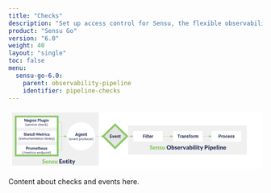 ```yaml
---
title: "Checks"
description: "Set up access control for Sensu, the flexible observability pipeline. Read these documents to authenticate to Sensu and authorize access for Sensu users."
product: "Sensu Go"
version: "6.0"
weight: 40
layout: "single"
toc: false
menu:
  sensu-go-6.0:
    parent: observability-pipeline
    identifier: pipeline-checks
---
```


<svg xmlns="http://www.w3.org/2000/svg" xmlns:xlink="http://www.w3.org/1999/xlink" xmlns:lucid="lucid" viewBox="0 0 1450 350" preserveAspectRatio="xMidYMid meet"><g transform="translate(14.423076923077076 20)" lucid:page-tab-id="0_0"><path d="M0 0h1823.08v323.08H0z" fill="#fff"/><a xlink:href="../backend/" target="_top"><path d="M668.26 75.15H1346v167H668.26z" stroke="#000" stroke-opacity="0" stroke-width="2" fill="#f0f0f0"/><path class="lucid-link lucid-hotspot lucid-overlay-hotspot" d="M668.26 75.15H1346v167H668.26z" fill="none"/></a><a xlink:href="../pipeline-filter/" target="_top"><path d="M698.3 110.12c0-1.66 1.33-3 3-3H863c1.66 0 3 1.34 3 3v54c0 1.65-1.34 3-3 3H701.3c-1.67 0-3-1.35-3-3z" stroke="#000" stroke-opacity="0" fill="#fff"/><use xlink:href="#a" transform="matrix(1,0,0,1,703.2895709085567,112.11538461538461) translate(49.23988381410256 33.76402243589744)"/><path class="lucid-link lucid-hotspot lucid-overlay-hotspot" d="M698.3 110.12c0-1.66 1.33-3 3-3H863c1.66 0 3 1.34 3 3v54c0 1.65-1.34 3-3 3H701.3c-1.67 0-3-1.35-3-3z" fill="none"/></a><a xlink:href="../pipeline-transform/" target="_top"><path d="M926 110.12c0-1.66 1.34-3 3-3h161.7c1.67 0 3 1.34 3 3v54c0 1.65-1.33 3-3 3H929c-1.66 0-3-1.35-3-3z" stroke="#000" stroke-opacity="0" fill="#fff"/><use xlink:href="#b" transform="matrix(1,0,0,1,931.0000194281496,112.11538461538461) translate(18.72230568910257 33.76402243589744)"/><path class="lucid-link lucid-hotspot lucid-overlay-hotspot" d="M926 110.12c0-1.66 1.34-3 3-3h161.7c1.67 0 3 1.34 3 3v54c0 1.65-1.33 3-3 3H929c-1.66 0-3-1.35-3-3z" fill="none"/></a><a xlink:href="../pipeline-process/" target="_top"><path d="M1146 110.12c0-1.66 1.34-3 3-3h161.7c1.67 0 3 1.34 3 3v54c0 1.65-1.33 3-3 3H1149c-1.66 0-3-1.35-3-3z" stroke="#000" stroke-opacity="0" fill="#fff"/><use xlink:href="#c" transform="matrix(1,0,0,1,1151.0000194281486,112.11538461538461) translate(32.23142027243589 33.76402243589744)"/><path class="lucid-link lucid-hotspot lucid-overlay-hotspot" d="M1146 110.12c0-1.66 1.34-3 3-3h161.7c1.67 0 3 1.34 3 3v54c0 1.65-1.33 3-3 3H1149c-1.66 0-3-1.35-3-3z" fill="none"/></a><path d="M656.04 137.12h25.87" stroke="#89c967" fill="none"/><path d="M656.06 137.62h-1.02l.5-.5-.5-.5h1.02z" fill="#89c967"/><path d="M696.67 137.12l-14.26 4.63v-9.27z" stroke="#89c967" fill="#89c967"/><path d="M866.5 137.12h43.12" stroke="#89c967" fill="none"/><path d="M866.5 137.62h-.5v-1h.5z" fill="#89c967"/><path d="M924.38 137.12l-14.26 4.63v-9.27z" stroke="#89c967" fill="#89c967"/><path d="M1094.2 137.12h35.42" stroke="#89c967" fill="none"/><path d="M1094.22 137.62h-.5v-1h.5z" fill="#89c967"/><path d="M1144.38 137.12l-14.26 4.63v-9.27z" stroke="#89c967" fill="#89c967"/><a xlink:href="../pipeline-entities/" target="_top"><path d="M5.58 0H500v305.12H5.58z" stroke="#000" stroke-opacity="0" stroke-width="2" fill="#f0f0f0"/><path class="lucid-link lucid-hotspot lucid-overlay-hotspot" d="M5.58 0H500v305.12H5.58z" fill="none"/></a><path d="M266.08 57.12h23.7v79.5" stroke="#89c967" fill="none"/><path d="M266.1 57.62h-.52v-1h.5z" fill="#89c967"/><path d="M289.78 136.6v.52M267.08 137.12h36.9" stroke="#89c967" fill="none"/><path d="M267.1 137.62h-.52v-1h.5z" fill="#89c967"/><path d="M318.73 137.12l-14.26 4.63v-9.27z" stroke="#89c967" fill="#89c967"/><path d="M266.58 217.12h23.2v-79.5" stroke="#89c967" fill="none"/><path d="M266.6 217.62h-.52v-1h.5z" fill="#89c967"/><path d="M289.78 137.63v-.5M480.85 137.12h35.48" stroke="#89c967" fill="none"/><path d="M480.87 137.62h-.53v-1h.53z" fill="#89c967"/><path d="M531.1 137.12l-14.27 4.63v-9.27z" stroke="#89c967" fill="#89c967"/><path d="M756 180h507.7v40H756z" stroke="#000" stroke-opacity="0" stroke-width="2" fill-opacity="0"/><use xlink:href="#d" transform="matrix(1,0,0,1,756.0000201320679,180) translate(35.311711876282544 33.03418126386733)"/><use xlink:href="#e" transform="matrix(1,0,0,1,756.0000201320679,180) translate(131.66977454971118 33.03418126386733)"/><use xlink:href="#f" transform="matrix(1,0,0,1,756.0000201320679,180) translate(347.54664299139733 33.03418126386733)"/><path d="M160 260h223.6v44.26H160z" stroke="#000" stroke-opacity="0" stroke-width="2" fill-opacity="0"/><use xlink:href="#d" transform="matrix(1,0,0,1,160,260) translate(17.248462859160668 33.03418126386733)"/><use xlink:href="#g" transform="matrix(1,0,0,1,160,260) translate(113.60652553258929 33.03418126386733)"/><a xlink:href="../pipeline-checks/" target="_top"><path d="M594.13 77.12l60 60-60 60-60-60z" stroke="#89c967" stroke-width="2" fill="#e5e5e5"/><use xlink:href="#h" transform="matrix(1,0,0,1,539.128094597964,82.11538461538461) translate(23.611478365384613 63.76402243589744)"/><path class="lucid-link lucid-hotspot lucid-overlay-hotspot" d="M594.13 77.12l60 60-60 60-60-60z" fill="none"/></a><a xlink:href="../agent/" target="_top"><path d="M480.35 137.12c0 44.18-35.8 80-80 80-44.18 0-80-35.82-80-80 0-44.2 35.82-80 80-80 44.2 0 80 35.8 80 80z" stroke="#000" stroke-opacity="0" stroke-width="2" fill="#fff"/><use xlink:href="#i" transform="matrix(1,0,0,1,325.35250883744345,62.11538461538461) translate(40.61373197115385 72.49599358974359)"/><use xlink:href="#j" transform="matrix(1,0,0,1,325.35250883744345,62.11538461538461) translate(4.678109975961533 96.59705528846155)"/><use xlink:href="#k" transform="matrix(1,0,0,1,325.35250883744345,62.11538461538461) translate(62.35163762019231 96.59705528846155)"/><path class="lucid-link lucid-hotspot lucid-overlay-hotspot" d="M480.35 137.12c0 44.18-35.8 80-80 80-44.18 0-80-35.82-80-80 0-44.2 35.82-80 80-80 44.2 0 80 35.8 80 80z" fill="none"/></a><path d="M400.35 217.62v39.5-40.74" stroke="#000" stroke-opacity="0" fill="none"/><path d="M400.35 201.62l4.64 14.26h-9.28z" stroke="#000" stroke-opacity="0" fill-opacity="0"/><a xlink:href="../pipeline-checks/" target="_top"><path d="M25.58 30.12c0-1.66 1.34-3 3-3h234c1.65 0 3 1.34 3 3v54c0 1.65-1.35 3-3 3h-234c-1.66 0-3-1.35-3-3z" stroke="#000" stroke-opacity="0" fill="#fff"/><use xlink:href="#l" transform="matrix(1,0,0,1,30.576923076922924,32.11538461538461) translate(44.63585486778845 21.400490785256405)"/><use xlink:href="#m" transform="matrix(1,0,0,1,30.576923076922924,32.11538461538461) translate(121.06908553685898 21.400490785256405)"/><use xlink:href="#n" transform="matrix(1,0,0,1,30.576923076922924,32.11538461538461) translate(50.15249399038461 44.719050480769226)"/><use xlink:href="#o" transform="matrix(1,0,0,1,30.576923076922924,32.11538461538461) translate(122.50262920673077 44.719050480769226)"/><path class="lucid-link lucid-hotspot lucid-overlay-hotspot" d="M25.58 30.12c0-1.66 1.34-3 3-3h234c1.65 0 3 1.34 3 3v54c0 1.65-1.35 3-3 3h-234c-1.66 0-3-1.35-3-3z" fill="none"/></a><a xlink:href="../pipeline-checks/" target="_top"><path d="M26.58 110.12c0-1.66 1.34-3 3-3h234c1.65 0 3 1.34 3 3v54c0 1.65-1.35 3-3 3h-234c-1.66 0-3-1.35-3-3z" stroke="#000" stroke-opacity="0" fill="#fff"/><use xlink:href="#p" transform="matrix(1,0,0,1,31.576923076922924,112.11538461538461) translate(40.292186247996796 21.400490785256405)"/><use xlink:href="#q" transform="matrix(1,0,0,1,31.576923076922924,112.11538461538461) translate(112.97879732572116 21.400490785256405)"/><use xlink:href="#r" transform="matrix(1,0,0,1,31.576923076922924,112.11538461538461) translate(11.991436298076906 44.719050480769226)"/><use xlink:href="#s" transform="matrix(1,0,0,1,31.576923076922924,112.11538461538461) translate(158.83263221153848 44.719050480769226)"/><path class="lucid-link lucid-hotspot lucid-overlay-hotspot" d="M26.58 110.12c0-1.66 1.34-3 3-3h234c1.65 0 3 1.34 3 3v54c0 1.65-1.35 3-3 3h-234c-1.66 0-3-1.35-3-3z" fill="none"/></a><a xlink:href="../pipeline-checks/" target="_top"><path d="M26.08 190.12c0-1.66 1.34-3 3-3h234c1.65 0 3 1.34 3 3v54c0 1.65-1.35 3-3 3h-234c-1.66 0-3-1.35-3-3z" stroke="#000" stroke-opacity="0" fill="#fff"/><use xlink:href="#t" transform="matrix(1,0,0,1,31.076923076922924,192.11538461538464) translate(53.57515775240384 21.400490785256405)"/><use xlink:href="#u" transform="matrix(1,0,0,1,31.076923076922924,192.11538461538464) translate(32.30675330528845 44.719050480769226)"/><use xlink:href="#v" transform="matrix(1,0,0,1,31.076923076922924,192.11538461538464) translate(116.04698768028847 44.719050480769226)"/><path class="lucid-link lucid-hotspot lucid-overlay-hotspot" d="M26.08 190.12c0-1.66 1.34-3 3-3h234c1.65 0 3 1.34 3 3v54c0 1.65-1.35 3-3 3h-234c-1.66 0-3-1.35-3-3z" fill="none"/></a><a xlink:href="../pipeline-checks/" target="_top"><path d="M26.58 23.56h240v223.56h-240z" stroke="#89c967" stroke-width="10" fill-opacity="0"/><path class="lucid-link lucid-hotspot lucid-overlay-hotspot" d="M26.58 23.56h240v223.56h-240z" fill="none"/></a><a xlink:href="../pipeline-checks/" target="_top"><path d="M594.13 69.92l68.67 67.2-68.67 67.2-68.67-67.2z" stroke="#89c967" stroke-width="10" fill-opacity="0"/><path class="lucid-link lucid-hotspot lucid-overlay-hotspot" d="M594.13 69.92l68.67 67.2-68.67 67.2-68.67-67.2z" fill="none"/></a><path d="M658.54 137.12h34.5" stroke="#000" stroke-opacity="0" stroke-width="6" fill="none"/><path d="M710.3 137.12l-14.27 4.63v-9.27z" stroke="#000" stroke-opacity="0" stroke-width="6" fill-opacity="0"/><defs><path fill="#2c3458" d="M1006-595H430V0H130v-1456h948v243H430v376h576v242" id="w"/><path fill="#2c3458" d="M416 0H126v-1082h290V0zM271-1212c-92 0-162-61-162-150s68-149 162-149c93 0 162 60 162 149s-70 150-162 150" id="x"/><path fill="#2c3458" d="M416 0H126v-1536h290V0" id="y"/><path fill="#2c3458" d="M457-330c2 83 25 111 111 112 32 0 60-2 85-7V-6c-57 17-115 26-175 26-203 0-310-102-310-307v-583H10v-212h158v-266h289v266h185v212H457v540" id="z"/><path fill="#2c3458" d="M1031-175C952-60 797 20 609 20 287 20 60-206 72-543c12-330 180-559 505-559 309 0 482 214 477 537v118H365c15 134 115 234 263 234 111 0 198-40 261-121zM770-644c5-139-62-226-194-224-130 1-191 97-208 224h402" id="A"/><path fill="#2c3458" d="M719-811c-143-24-279 1-319 103V0H111v-1082h273l8 129c74-124 180-175 331-136" id="B"/><g id="a"><use transform="matrix(0.012520032051282052,0,0,0.012520032051282052,0,0)" xlink:href="#w"/><use transform="matrix(0.012520032051282052,0,0,0.012520032051282052,14.047475961538462,0)" xlink:href="#x"/><use transform="matrix(0.012520032051282052,0,0,0.012520032051282052,20.845853365384617,0)" xlink:href="#y"/><use transform="matrix(0.012520032051282052,0,0,0.012520032051282052,27.64423076923077,0)" xlink:href="#z"/><use transform="matrix(0.012520032051282052,0,0,0.012520032051282052,36.30809294871795,0)" xlink:href="#A"/><use transform="matrix(0.012520032051282052,0,0,0.012520032051282052,50.16776842948718,0)" xlink:href="#B"/></g><path fill="#2c3458" d="M1226-1213H780V0H480v-1213H40v-243h1186v243" id="C"/><path fill="#2c3458" d="M552-1102c254-4 435 134 435 383v469c1 103 15 180 43 233V0H738c-13-26-23-58-29-97C639-19 548 20 436 20 238 20 64-113 68-304c5-258 212-357 496-357h133c11-137-29-227-160-227-90 0-156 45-156 131H92c15-231 213-342 460-345zM357-325c0 76 61 124 142 124 88 0 168-45 198-105v-186H589c-152 2-232 51-232 167" id="D"/><path fill="#2c3458" d="M750-692c-1-124-48-174-173-175-81 0-142 35-183 104V0H105v-1082h272l9 125c77-97 181-145 311-145 244 0 342 151 342 403V0H750v-692" id="E"/><path fill="#2c3458" d="M529-185c94 0 168-33 168-114 0-35-18-63-53-83s-91-39-168-55C219-491 90-600 90-765c0-208 203-337 432-337 246 0 451 124 453 349H686c-2-91-62-143-165-143-86 0-151 41-153 117 0 32 16 57 46 77 63 43 257 69 335 100 151 60 229 153 229 291C978-13 554 93 282-28 162-81 60-190 56-344h274c5 106 86 159 199 159" id="F"/><path fill="#2c3458" d="M190-1174c-11-296 244-440 544-363l-3 224c-24-6-53-9-88-9-109 0-163 51-163 153v87h215v212H480V0H190v-870H29v-212h161v-92" id="G"/><path fill="#2c3458" d="M579 20C257 20 58-214 66-551c8-331 182-551 511-551 324 0 514 231 514 572 0 319-198 550-512 550zm-2-888c-169 0-222 141-222 338 0 181 61 317 224 317 170 0 223-137 223-338 0-178-64-317-225-317" id="H"/><path fill="#2c3458" d="M741-689c-2-124-40-177-163-178-82 0-141 34-178 102V0H111v-1082h271l9 121c77-94 180-141 311-141 139 0 235 55 287 165 76-110 184-165 325-165 249 0 348 151 348 411V0h-290v-690c-2-123-39-176-163-177-87 0-147 41-180 124l1 743H741v-689" id="I"/><g id="b"><use transform="matrix(0.012520032051282052,0,0,0.012520032051282052,0,0)" xlink:href="#C"/><use transform="matrix(0.012520032051282052,0,0,0.012520032051282052,15.049078525641026,0)" xlink:href="#B"/><use transform="matrix(0.012520032051282052,0,0,0.012520032051282052,24.025941506410255,0)" xlink:href="#D"/><use transform="matrix(0.012520032051282052,0,0,0.012520032051282052,37.77293669871795,0)" xlink:href="#E"/><use transform="matrix(0.012520032051282052,0,0,0.012520032051282052,52.13341346153847,0)" xlink:href="#F"/><use transform="matrix(0.012520032051282052,0,0,0.012520032051282052,65.31700721153845,0)" xlink:href="#G"/><use transform="matrix(0.012520032051282052,0,0,0.012520032051282052,74.50671073717947,0)" xlink:href="#H"/><use transform="matrix(0.012520032051282052,0,0,0.012520032051282052,89.00490785256409,0)" xlink:href="#B"/><use transform="matrix(0.012520032051282052,0,0,0.012520032051282052,98.35737179487178,0)" xlink:href="#I"/></g><path fill="#2c3458" d="M1245-974c0 302-233 466-552 461H430V0H130v-1456h568c323 5 547 167 547 482zm-303 2c1-143-93-241-237-241H430v457h268c151 1 244-71 244-216" id="J"/><path fill="#2c3458" d="M355-556c-2 203 30 338 206 343 102 3 181-63 182-161h271C1001-128 821 17 566 20 242 24 66-212 66-554c0-320 184-548 498-548 262 0 451 167 450 423H743c-1-108-75-193-184-189-162 6-202 123-204 312" id="K"/><g id="c"><use transform="matrix(0.012520032051282052,0,0,0.012520032051282052,0,0)" xlink:href="#J"/><use transform="matrix(0.012520032051282052,0,0,0.012520032051282052,16.53896233974359,0)" xlink:href="#B"/><use transform="matrix(0.012520032051282052,0,0,0.012520032051282052,25.44070512820513,0)" xlink:href="#H"/><use transform="matrix(0.012520032051282052,0,0,0.012520032051282052,39.93890224358975,0)" xlink:href="#K"/><use transform="matrix(0.012520032051282052,0,0,0.012520032051282052,53.310296474358985,0)" xlink:href="#A"/><use transform="matrix(0.012520032051282052,0,0,0.012520032051282052,67.16997195512822,0)" xlink:href="#F"/><use transform="matrix(0.012520032051282052,0,0,0.012520032051282052,80.35356570512822,0)" xlink:href="#F"/></g><path fill="#89c967" d="M524-252c120-1 200-49 194-169-8-162-195-164-324-209-183-64-330-162-324-410 5-208 127-332 287-396 178-72 447-26 571 54 32 21 62 40 88 64l-84 157c-19 43-73 61-124 33-64-36-131-79-234-79-114 0-188 47-188 150 0 109 114 131 206 161 219 72 447 139 444 429-3 234-123 379-300 445-265 98-584-9-722-154l100-158c22-40 88-51 134-21 74 48 151 104 276 103" id="L"/><path fill="#89c967" d="M1024-162C926-48 781 16 578 16 325 16 169-111 94-299c-49-123-59-309-6-439 74-183 225-315 476-315 298 0 466 176 466 475 0 66-3 115-70 115H362c16 155 90 243 244 247 98 2 155-39 218-71 37-18 85-16 110 14zM752-643c-3-120-60-196-182-196-129 0-185 80-205 196h387" id="M"/><path fill="#89c967" d="M612-820c-81 1-134 39-182 81V0H120v-1037h192c70-3 79 59 94 112 74-70 159-128 302-128 236 0 352 157 352 394V0H750v-659c0-96-44-162-138-161" id="N"/><path fill="#89c967" d="M56-725c5-259 241-361 518-318 104 16 188 63 250 124l-70 109c-15 22-27 35-60 35-81 0-126-60-222-60-69 0-122 24-122 85 0 75 88 87 152 109 156 54 328 97 328 304C830-90 649 16 394 16 236 16 110-38 22-112c35-48 58-109 103-146 116-42 152 74 285 65 73-5 130-23 130-90 0-78-87-92-154-113C219-449 52-505 56-725" id="O"/><path fill="#89c967" d="M452 16c-236 0-352-157-352-395v-658h310v658c0 97 43 162 138 161 82-1 133-37 182-80v-739h310V0H848c-67 5-80-61-95-112C679-41 594 16 452 16" id="P"/><g id="d"><use transform="matrix(0.0167346409644718,0,0,0.0167346409644718,0,0)" xlink:href="#L"/><use transform="matrix(0.0167346409644718,0,0,0.0167346409644718,18.14035080548743,0)" xlink:href="#M"/><use transform="matrix(0.0167346409644718,0,0,0.0167346409644718,36.34764017483275,0)" xlink:href="#N"/><use transform="matrix(0.0167346409644718,0,0,0.0167346409644718,55.759823693620035,0)" xlink:href="#O"/><use transform="matrix(0.0167346409644718,0,0,0.0167346409644718,70.48630774235522,0)" xlink:href="#P"/></g><path fill="#2c3458" d="M1504-1022c73 177 73 411 0 587-110 265-336 451-702 451-365 0-594-187-704-451-73-177-73-412 0-588 110-265 339-450 704-450s592 187 702 451zM802-264c280 0 410-182 410-465 0-282-131-465-410-465-281 0-412 182-412 465 0 284 130 465 412 465" id="Q"/><path fill="#2c3458" d="M666 16c-127 3-195-56-255-124C401-53 395 0 326 0H120v-1497h310v570c74-71 163-129 304-126 201 5 299 137 348 303 38 127 40 313-4 439-63 179-182 322-412 327zm124-543c0-153-21-288-164-293-99-3-151 43-196 98v440c40 45 88 70 162 70 160 0 198-144 198-315" id="R"/><path fill="#2c3458" d="M56-725c5-259 241-361 518-318 104 16 188 63 250 124l-70 109c-15 22-27 35-60 35-81 0-126-60-222-60-69 0-122 24-122 85 0 75 88 87 152 109 156 54 328 97 328 304C830-90 649 16 394 16 236 16 110-38 22-112c35-48 58-109 103-146 116-42 152 74 285 65 73-5 130-23 130-90 0-78-87-92-154-113C219-449 52-505 56-725" id="S"/><path fill="#2c3458" d="M1024-162C926-48 781 16 578 16 325 16 169-111 94-299c-49-123-59-309-6-439 74-183 225-315 476-315 298 0 466 176 466 475 0 66-3 115-70 115H362c16 155 90 243 244 247 98 2 155-39 218-71 37-18 85-16 110 14zM752-643c-3-120-60-196-182-196-129 0-185 80-205 196h387" id="T"/><path fill="#2c3458" d="M768-795c-14 65-88 29-146 29-81 0-145 43-192 130V0H120v-1037c73 2 156-8 222 4 64 11 52 105 69 166 65-96 144-190 283-190 47 0 85 11 114 34" id="U"/><path fill="#2c3458" d="M694 0H412L10-1037h258c43-1 77 23 86 54 69 227 146 446 203 684 58-239 142-456 211-684 10-29 42-55 82-54h246" id="V"/><path fill="#2c3458" d="M572-1057c257 0 406 153 406 409V0c-68-4-160 9-208-12-30-14-45-72-60-107C623-47 539 18 382 16 189 13 70-77 70-270c0-183 145-251 311-298 78-21 176-33 295-36 8-132-26-216-144-216-125 0-159 78-268 78-94 0-104-95-146-151 112-100 257-164 454-164zM366-285c-2 73 41 96 114 96 97 0 140-35 196-89v-144c-104 4-184 15-248 46-39 19-61 43-62 91" id="W"/><path fill="#2c3458" d="M440-1037V0H130v-1037h310zm-154-466c113 0 190 70 190 182 0 111-79 180-190 180-109 0-184-71-184-180 0-110 74-182 184-182" id="X"/><path fill="#2c3458" d="M440-1497V0H130v-1497h310" id="Y"/><path fill="#2c3458" d="M774-74c-71 55-172 90-290 90-196 0-304-108-304-303v-536c-70 1-146 12-146-61v-121l165-32 61-253c16-78 146-38 230-48v303h252v212H490v515c0 45 23 83 68 83 48 0 88-50 122 4" id="Z"/><path fill="#2c3458" d="M544 269c-20 41-37 60-98 60H214L414-91 0-1037h274c46-1 73 23 84 54 69 190 150 371 209 571 68-189 134-380 199-571 10-28 45-55 82-54h250" id="aa"/><g id="e"><use transform="matrix(0.0167346409644718,0,0,0.0167346409644718,0,0)" xlink:href="#Q"/><use transform="matrix(0.0167346409644718,0,0,0.0167346409644718,26.775425543154878,0)" xlink:href="#R"/><use transform="matrix(0.0167346409644718,0,0,0.0167346409644718,46.18760906194217,0)" xlink:href="#S"/><use transform="matrix(0.0167346409644718,0,0,0.0167346409644718,60.914093110677356,0)" xlink:href="#T"/><use transform="matrix(0.0167346409644718,0,0,0.0167346409644718,79.12138248002267,0)" xlink:href="#U"/><use transform="matrix(0.0167346409644718,0,0,0.0167346409644718,92.94419591667638,0)" xlink:href="#V"/><use transform="matrix(0.0167346409644718,0,0,0.0167346409644718,111.45270882338218,0)" xlink:href="#W"/><use transform="matrix(0.0167346409644718,0,0,0.0167346409644718,129.49265178308278,0)" xlink:href="#R"/><use transform="matrix(0.0167346409644718,0,0,0.0167346409644718,148.90483530187007,0)" xlink:href="#X"/><use transform="matrix(0.0167346409644718,0,0,0.0167346409644718,158.443580651619,0)" xlink:href="#Y"/><use transform="matrix(0.0167346409644718,0,0,0.0167346409644718,167.98232600136788,0)" xlink:href="#X"/><use transform="matrix(0.0167346409644718,0,0,0.0167346409644718,177.52107135111683,0)" xlink:href="#Z"/><use transform="matrix(0.0167346409644718,0,0,0.0167346409644718,190.90878412269427,0)" xlink:href="#aa"/></g><path fill="#2c3458" d="M1220-981c0 346-230 490-586 494H458V0H120v-1457h514c350 4 586 140 586 476zm-338 0c0-152-92-223-248-223H458v462h176c169 2 248-80 248-239" id="ab"/><path fill="#2c3458" d="M666 16c-111 3-175-34-236-85v398H120v-1366h192c78-3 80 73 99 128 76-81 169-148 323-148 201 0 299 140 348 307 38 128 40 313-4 439-63 179-182 321-412 327zm124-543c0-153-21-288-164-293-99-3-151 43-196 98v440c40 45 88 70 162 70 160 0 198-144 198-315" id="ac"/><path fill="#2c3458" d="M612-820c-81 1-134 39-182 81V0H120v-1037h192c70-3 79 59 94 112 74-70 159-128 302-128 236 0 352 157 352 394V0H750v-659c0-96-44-162-138-161" id="ad"/><g id="f"><use transform="matrix(0.0167346409644718,0,0,0.0167346409644718,0,0)" xlink:href="#ab"/><use transform="matrix(0.0167346409644718,0,0,0.0167346409644718,21.353401870666016,0)" xlink:href="#X"/><use transform="matrix(0.0167346409644718,0,0,0.0167346409644718,30.89214722041494,0)" xlink:href="#ac"/><use transform="matrix(0.0167346409644718,0,0,0.0167346409644718,50.23739217534434,0)" xlink:href="#T"/><use transform="matrix(0.0167346409644718,0,0,0.0167346409644718,68.44468154468966,0)" xlink:href="#Y"/><use transform="matrix(0.0167346409644718,0,0,0.0167346409644718,77.98342689443858,0)" xlink:href="#X"/><use transform="matrix(0.0167346409644718,0,0,0.0167346409644718,87.5221722441875,0)" xlink:href="#ad"/><use transform="matrix(0.0167346409644718,0,0,0.0167346409644718,106.93435576297479,0)" xlink:href="#T"/></g><path fill="#2c3458" d="M1058-1457v260H460v340h458v250H460v347h598V0H120v-1457h938" id="ae"/><g id="g"><use transform="matrix(0.0167346409644718,0,0,0.0167346409644718,0,0)" xlink:href="#ae"/><use transform="matrix(0.0167346409644718,0,0,0.0167346409644718,18.910144289853132,0)" xlink:href="#ad"/><use transform="matrix(0.0167346409644718,0,0,0.0167346409644718,38.32232780864042,0)" xlink:href="#Z"/><use transform="matrix(0.0167346409644718,0,0,0.0167346409644718,51.710040580217864,0)" xlink:href="#X"/><use transform="matrix(0.0167346409644718,0,0,0.0167346409644718,61.248785929966786,0)" xlink:href="#Z"/><use transform="matrix(0.0167346409644718,0,0,0.0167346409644718,74.63649870154423,0)" xlink:href="#aa"/></g><path fill="#2c3458" d="M1006-631H430v390h676V0H130v-1456h974v243H430v347h576v235" id="af"/><path fill="#2c3458" d="M516-353l201-729h302L654 0H378L13-1082h302" id="ag"/><g id="h"><use transform="matrix(0.012520032051282052,0,0,0.012520032051282052,0,0)" xlink:href="#af"/><use transform="matrix(0.012520032051282052,0,0,0.012520032051282052,14.097556089743591,0)" xlink:href="#ag"/><use transform="matrix(0.012520032051282052,0,0,0.012520032051282052,26.893028846153847,0)" xlink:href="#A"/><use transform="matrix(0.012520032051282052,0,0,0.012520032051282052,40.75270432692308,0)" xlink:href="#E"/><use transform="matrix(0.012520032051282052,0,0,0.012520032051282052,55.11318108974359,0)" xlink:href="#z"/></g><path fill="#2c3458" d="M952-300H426L326 0H7l542-1456h278L1372 0h-319zM507-543h364l-183-545" id="ah"/><path fill="#2c3458" d="M505 20C221 18 69-239 69-549c0-302 153-553 438-553 119 0 211 41 277 122l12-102h262V-36c-8 305-208 458-520 462-160 1-335-76-403-170L263 80c72 81 159 121 262 121 172 1 260-107 243-294C701-18 614 20 505 20zm76-887c-165 0-223 147-223 339 0 172 66 314 221 314 88 0 151-33 189-99v-455c-39-66-101-99-187-99" id="ai"/><g id="i"><use transform="matrix(0.012520032051282052,0,0,0.012520032051282052,0,0)" xlink:href="#ah"/><use transform="matrix(0.012520032051282052,0,0,0.012520032051282052,17.252604166666668,0)" xlink:href="#ai"/><use transform="matrix(0.012520032051282052,0,0,0.012520032051282052,31.888521634615387,0)" xlink:href="#A"/><use transform="matrix(0.012520032051282052,0,0,0.012520032051282052,45.74819711538462,0)" xlink:href="#E"/><use transform="matrix(0.012520032051282052,0,0,0.012520032051282052,60.10867387820513,0)" xlink:href="#z"/></g><path fill="#2c3458" d="M319-664C304-226 428 158 661 357l-38 113c-89-49-172-133-254-248C142-97 71-578 194-1025c67-244 240-513 429-618l38 122c-201 153-330 502-342 857" id="aj"/><path fill="#2c3458" d="M599-131c141 0 220-65 285-146l113 88C906-50 770 20 589 20 281 21 93-214 93-545c0-223 93-397 233-485 74-48 154-72 240-72 300 2 449 218 445 537v77H278c0 197 129 357 321 357zm227-509c-3-180-88-310-260-310-170 0-264 140-282 310h542" id="ak"/><path fill="#2c3458" d="M497-251l268-831h189L566 0H425L33-1082h189" id="al"/><path fill="#2c3458" d="M589-945c-131 0-219 81-264 174V0H140v-1082h175l6 136c83-104 191-156 324-156 229 0 346 129 346 387V0H806v-716c-2-153-65-229-217-229" id="am"/><path fill="#2c3458" d="M456 20C285 20 205-92 206-268v-671H9v-143h197v-262h185v262h202v143H391v671c-9 125 92 149 207 118V0c-49 13-96 20-142 20" id="an"/><g id="j"><use transform="matrix(0.00939002403846154,0,0,0.00939002403846154,0,0)" xlink:href="#aj"/><use transform="matrix(0.00939002403846154,0,0,0.00939002403846154,6.5730168269230775,0)" xlink:href="#ak"/><use transform="matrix(0.00939002403846154,0,0,0.00939002403846154,16.639122596153847,0)" xlink:href="#al"/><use transform="matrix(0.00939002403846154,0,0,0.00939002403846154,25.831956129807693,0)" xlink:href="#ak"/><use transform="matrix(0.00939002403846154,0,0,0.00939002403846154,36.02013221153847,0)" xlink:href="#am"/><use transform="matrix(0.00939002403846154,0,0,0.00939002403846154,46.63085937500001,0)" xlink:href="#an"/></g><path fill="#2c3458" d="M632-1102c291 0 422 251 422 573 0 297-141 548-419 549-131 0-235-42-310-125v521H140v-1498h169l9 120c75-93 180-140 314-140zm-53 971c207 0 290-180 290-419 0-218-92-395-292-395-112 0-196 50-252 149v517c55 99 140 148 254 148" id="ao"/><path fill="#2c3458" d="M663-916c-163-27-288 18-338 148V0H140v-1082h180l3 125c61-97 147-145 258-145 36 0 63 5 82 14v172" id="ap"/><path fill="#2c3458" d="M584 20C278 26 81-227 91-551c10-320 175-545 491-551 308-5 503 247 494 573-9 322-175 543-492 549zm-2-970c-208 0-305 185-305 421 0 216 106 398 307 398 211 0 307-186 307-420 0-214-109-399-309-399" id="aq"/><path fill="#2c3458" d="M520 20C244 20 95-247 95-550c0-298 151-550 427-552 127 0 227 43 301 130v-564h185V0H838l-9-116C755-25 652 20 520 20zm48-965c-210 0-288 177-288 416 0 218 87 392 286 392 117 0 203-53 257-158v-497c-55-102-140-153-255-153" id="ar"/><path fill="#2c3458" d="M491 20c-241-1-355-148-355-398v-704h185v699c0 164 67 246 200 246 141 0 235-53 282-158v-787h185V0H812l-4-107C736-22 630 20 491 20" id="as"/><path fill="#2c3458" d="M277-555c0 244 77 420 297 424 127 2 249-93 255-210h175C980-127 805 20 574 20 258 20 81-222 92-562c11-319 164-533 481-540 237-5 426 165 431 392H829c-7-133-115-242-256-240-209 4-296 166-296 395" id="at"/><path fill="#2c3458" d="M38 357C331 141 457-487 337-984c-53-219-157-429-299-546l39-113c190 106 362 378 431 621 75 268 76 597 0 868C440 88 266 365 77 470" id="au"/><g id="k"><use transform="matrix(0.00939002403846154,0,0,0.00939002403846154,0,0)" xlink:href="#ao"/><use transform="matrix(0.00939002403846154,0,0,0.00939002403846154,10.789137620192308,0)" xlink:href="#ap"/><use transform="matrix(0.00939002403846154,0,0,0.00939002403846154,17.108623798076927,0)" xlink:href="#aq"/><use transform="matrix(0.00939002403846154,0,0,0.00939002403846154,28.076171875000007,0)" xlink:href="#ar"/><use transform="matrix(0.00939002403846154,0,0,0.00939002403846154,38.921649639423094,0)" xlink:href="#as"/><use transform="matrix(0.00939002403846154,0,0,0.00939002403846154,49.52298677884617,0)" xlink:href="#at"/><use transform="matrix(0.00939002403846154,0,0,0.00939002403846154,59.589092548076934,0)" xlink:href="#ak"/><use transform="matrix(0.00939002403846154,0,0,0.00939002403846154,69.77726862980771,0)" xlink:href="#ap"/><use transform="matrix(0.00939002403846154,0,0,0.00939002403846154,76.28455528846155,0)" xlink:href="#au"/></g><path fill="#2c3458" d="M1314 0h-300L430-958V0H130v-1456h300l585 960v-960h299V0" id="av"/><g id="l"><use transform="matrix(0.010955028044871796,0,0,0.010955028044871796,0,0)" xlink:href="#av"/><use transform="matrix(0.010955028044871796,0,0,0.010955028044871796,15.840970552884617,0)" xlink:href="#D"/><use transform="matrix(0.010955028044871796,0,0,0.010955028044871796,27.86959134615385,0)" xlink:href="#ai"/><use transform="matrix(0.010955028044871796,0,0,0.010955028044871796,40.67601913060898,0)" xlink:href="#x"/><use transform="matrix(0.010955028044871796,0,0,0.010955028044871796,46.624599358974365,0)" xlink:href="#H"/><use transform="matrix(0.010955028044871796,0,0,0.010955028044871796,59.310521834935905,0)" xlink:href="#F"/></g><path fill="#2c3458" d="M463 20c-241-1-359-147-359-393v-709h289v699c0 113 51 169 154 169 98 0 165-34 202-102v-766h290V0H767l-8-110C688-23 589 20 463 20" id="aw"/><g id="m"><use transform="matrix(0.010955028044871796,0,0,0.010955028044871796,0,0)" xlink:href="#J"/><use transform="matrix(0.010955028044871796,0,0,0.010955028044871796,14.471592047275642,0)" xlink:href="#y"/><use transform="matrix(0.010955028044871796,0,0,0.010955028044871796,20.42017227564103,0)" xlink:href="#aw"/><use transform="matrix(0.010955028044871796,0,0,0.010955028044871796,32.97463441506411,0)" xlink:href="#ai"/><use transform="matrix(0.010955028044871796,0,0,0.010955028044871796,45.78106219951925,0)" xlink:href="#x"/><use transform="matrix(0.010955028044871796,0,0,0.010955028044871796,51.72964242788463,0)" xlink:href="#E"/></g><path fill="#2c3458" d="M538-131c121 0 232-49 232-156 0-50-20-88-56-117-73-60-334-92-420-143-92-55-162-110-162-238 0-190 192-317 400-317 223 0 414 129 413 338H759c0-108-110-186-227-186-119 0-215 53-215 159 0 45 18 78 53 101 76 52 331 90 416 139 98 57 169 115 169 251C955-92 760 20 538 20c-176 0-314-68-386-174-38-55-57-115-57-179h185c6 129 116 202 258 202" id="ax"/><path fill="#2c3458" d="M341 0H156v-1082h185V0zm-91-1264c-68 0-108-42-109-105 0-62 41-107 109-107s110 44 110 107-42 105-110 105" id="ay"/><g id="n"><use transform="matrix(0.00939002403846154,0,0,0.00939002403846154,0,0)" xlink:href="#aj"/><use transform="matrix(0.00939002403846154,0,0,0.00939002403846154,6.5730168269230775,0)" xlink:href="#ax"/><use transform="matrix(0.00939002403846154,0,0,0.00939002403846154,16.488882211538463,0)" xlink:href="#ak"/><use transform="matrix(0.00939002403846154,0,0,0.00939002403846154,26.677058293269234,0)" xlink:href="#ap"/><use transform="matrix(0.00939002403846154,0,0,0.00939002403846154,33.35336538461539,0)" xlink:href="#al"/><use transform="matrix(0.00939002403846154,0,0,0.00939002403846154,42.66826923076923,0)" xlink:href="#ay"/><use transform="matrix(0.00939002403846154,0,0,0.00939002403846154,47.33511117788462,0)" xlink:href="#at"/><use transform="matrix(0.00939002403846154,0,0,0.00939002403846154,57.40121694711539,0)" xlink:href="#ak"/></g><path fill="#2c3458" d="M589-945c-131 0-219 81-264 174V0H140v-1536h185v585c82-101 189-151 320-151 229 0 346 129 346 387V0H806v-716c-2-153-65-229-217-229" id="az"/><path fill="#2c3458" d="M442-501L326-380V0H141v-1536h185v929c135-169 291-317 436-475h225L566-630 1036 0H819" id="aA"/><g id="o"><use transform="matrix(0.00939002403846154,0,0,0.00939002403846154,0,0)" xlink:href="#at"/><use transform="matrix(0.00939002403846154,0,0,0.00939002403846154,10.06610576923077,0)" xlink:href="#az"/><use transform="matrix(0.00939002403846154,0,0,0.00939002403846154,20.658052884615387,0)" xlink:href="#ak"/><use transform="matrix(0.00939002403846154,0,0,0.00939002403846154,30.846228966346157,0)" xlink:href="#at"/><use transform="matrix(0.00939002403846154,0,0,0.00939002403846154,40.91233473557693,0)" xlink:href="#aA"/><use transform="matrix(0.00939002403846154,0,0,0.00939002403846154,50.65917968750001,0)" xlink:href="#au"/></g><path fill="#2c3458" d="M658-217c127 0 227-49 227-165 0-57-21-98-60-130-79-64-370-142-463-196-162-95-248-210-248-361 0-280 246-403 537-407 213-3 383 84 467 216 45 69 68 147 68 234H886c0-139-96-211-240-211-129 0-232 55-232 169 0 47 24 87 72 119s117 62 210 90c171 51 295 115 373 191s117 171 117 284c-2 272-237 411-528 404C331 13 78-135 69-458h301c0 161 96 241 288 241" id="aB"/><path fill="#2c3458" d="M130 0v-1456h448c435 14 673 299 665 762-5 285-130 500-319 606C822-31 708 0 581 0H130zm809-685c9-311-79-526-361-528H430v972h145c252-2 356-181 364-444" id="aC"/><g id="p"><use transform="matrix(0.010955028044871796,0,0,0.010955028044871796,0,0)" xlink:href="#aB"/><use transform="matrix(0.010955028044871796,0,0,0.010955028044871796,13.792380308493591,0)" xlink:href="#z"/><use transform="matrix(0.010955028044871796,0,0,0.010955028044871796,21.373259715544876,0)" xlink:href="#D"/><use transform="matrix(0.010955028044871796,0,0,0.010955028044871796,33.40188050881411,0)" xlink:href="#z"/><use transform="matrix(0.010955028044871796,0,0,0.010955028044871796,40.982759915865394,0)" xlink:href="#F"/><use transform="matrix(0.010955028044871796,0,0,0.010955028044871796,52.51840444711539,0)" xlink:href="#aC"/></g><path fill="#2c3458" d="M522-1456L896-400l372-1056h394V0h-301c-7-379 15-728 30-1085L998 0H792L400-1084c15 357 37 705 30 1084H130v-1456h392" id="aD"/><g id="q"><use transform="matrix(0.010955028044871796,0,0,0.010955028044871796,0,0)" xlink:href="#aD"/><use transform="matrix(0.010955028044871796,0,0,0.010955028044871796,19.6533203125,0)" xlink:href="#A"/><use transform="matrix(0.010955028044871796,0,0,0.010955028044871796,31.78053635817308,0)" xlink:href="#z"/><use transform="matrix(0.010955028044871796,0,0,0.010955028044871796,39.361415765224365,0)" xlink:href="#B"/><use transform="matrix(0.010955028044871796,0,0,0.010955028044871796,47.54482171474359,0)" xlink:href="#x"/><use transform="matrix(0.010955028044871796,0,0,0.010955028044871796,53.49340194310899,0)" xlink:href="#K"/><use transform="matrix(0.010955028044871796,0,0,0.010955028044871796,65.19337189503206,0)" xlink:href="#F"/></g><path fill="#2c3458" d="M1240-945c-141 0-250 95-250 227V0H804v-709c0-157-77-236-231-236-121 0-204 52-249 155V0H139v-1082h175l5 120c79-93 186-140 321-140 151 0 254 58 309 174 69-98 181-174 345-174 237 0 362 126 362 377V0h-185v-714c-2-159-67-231-231-231" id="aE"/><path fill="#2c3458" d="M561-1102c238-4 403 126 403 351v498c0 99 13 178 38 237V0H808c-11-21-19-59-26-114C696-25 593 20 474 20c-199 0-368-130-365-320 4-251 214-359 490-356h180v-85c-1-135-86-212-229-212-115 0-232 67-233 171H131c20-205 206-316 430-320zM294-326c0 117 90 185 207 185 122 0 239-75 278-162v-222H634c-227 0-340 66-340 199" id="aF"/><g id="r"><use transform="matrix(0.00939002403846154,0,0,0.00939002403846154,0,0)" xlink:href="#aj"/><use transform="matrix(0.00939002403846154,0,0,0.00939002403846154,6.5730168269230775,0)" xlink:href="#ay"/><use transform="matrix(0.00939002403846154,0,0,0.00939002403846154,11.239858774038463,0)" xlink:href="#am"/><use transform="matrix(0.00939002403846154,0,0,0.00939002403846154,21.850585937500004,0)" xlink:href="#ax"/><use transform="matrix(0.00939002403846154,0,0,0.00939002403846154,31.76645132211539,0)" xlink:href="#an"/><use transform="matrix(0.00939002403846154,0,0,0.00939002403846154,38.04837740384616,0)" xlink:href="#ap"/><use transform="matrix(0.00939002403846154,0,0,0.00939002403846154,44.55566406250001,0)" xlink:href="#as"/><use transform="matrix(0.00939002403846154,0,0,0.00939002403846154,55.15700120192309,0)" xlink:href="#aE"/><use transform="matrix(0.00939002403846154,0,0,0.00939002403846154,72.01209435096155,0)" xlink:href="#ak"/><use transform="matrix(0.00939002403846154,0,0,0.00939002403846154,82.20027043269232,0)" xlink:href="#am"/><use transform="matrix(0.00939002403846154,0,0,0.00939002403846154,92.81099759615388,0)" xlink:href="#an"/><use transform="matrix(0.00939002403846154,0,0,0.00939002403846154,99.09292367788464,0)" xlink:href="#aF"/><use transform="matrix(0.00939002403846154,0,0,0.00939002403846154,109.5534104567308,0)" xlink:href="#an"/><use transform="matrix(0.00939002403846154,0,0,0.00939002403846154,115.83533653846158,0)" xlink:href="#ay"/><use transform="matrix(0.00939002403846154,0,0,0.00939002403846154,120.50217848557696,0)" xlink:href="#aq"/><use transform="matrix(0.00939002403846154,0,0,0.00939002403846154,131.46972656250003,0)" xlink:href="#am"/></g><path fill="#2c3458" d="M341 0H156v-1536h185V0" id="aG"/><path fill="#2c3458" d="M634-1102c292 0 422 254 422 573 0 298-143 547-420 549-137 0-242-48-317-145L310 0H140v-1536h185v573c75-93 178-139 309-139zm-44 965c207 0 281-175 281-413 0-224-79-395-283-395-122 0-210 57-263 170v468c57 113 145 170 265 170" id="aH"/><path fill="#2c3458" d="M494-271l252-811h198L509 167C425 381 299 474 84 421V271c167 16 242-37 283-173l41-110L22-1082h202" id="aI"/><g id="s"><use transform="matrix(0.00939002403846154,0,0,0.00939002403846154,0,0)" xlink:href="#aG"/><use transform="matrix(0.00939002403846154,0,0,0.00939002403846154,4.666841947115385,0)" xlink:href="#ay"/><use transform="matrix(0.00939002403846154,0,0,0.00939002403846154,9.33368389423077,0)" xlink:href="#aH"/><use transform="matrix(0.00939002403846154,0,0,0.00939002403846154,20.12282151442308,0)" xlink:href="#ap"/><use transform="matrix(0.00939002403846154,0,0,0.00939002403846154,26.254507211538467,0)" xlink:href="#aF"/><use transform="matrix(0.00939002403846154,0,0,0.00939002403846154,36.71499399038462,0)" xlink:href="#ap"/><use transform="matrix(0.00939002403846154,0,0,0.00939002403846154,43.391301081730774,0)" xlink:href="#aI"/><use transform="matrix(0.00939002403846154,0,0,0.00939002403846154,52.49023437500001,0)" xlink:href="#au"/></g><path fill="#2c3458" d="M750-685c-1-124-48-182-173-182-85 0-146 33-184 98V0H104v-1536h289v572c77-92 173-138 289-138 235 0 357 136 357 409V0H750v-685" id="aJ"/><g id="t"><use transform="matrix(0.010955028044871796,0,0,0.010955028044871796,0,0)" xlink:href="#J"/><use transform="matrix(0.010955028044871796,0,0,0.010955028044871796,14.471592047275642,0)" xlink:href="#B"/><use transform="matrix(0.010955028044871796,0,0,0.010955028044871796,22.26061698717949,0)" xlink:href="#H"/><use transform="matrix(0.010955028044871796,0,0,0.010955028044871796,34.94653946314103,0)" xlink:href="#I"/><use transform="matrix(0.010955028044871796,0,0,0.010955028044871796,54.36980418669872,0)" xlink:href="#A"/><use transform="matrix(0.010955028044871796,0,0,0.010955028044871796,66.4970202323718,0)" xlink:href="#z"/><use transform="matrix(0.010955028044871796,0,0,0.010955028044871796,74.07789963942308,0)" xlink:href="#aJ"/><use transform="matrix(0.010955028044871796,0,0,0.010955028044871796,86.63236177884616,0)" xlink:href="#A"/><use transform="matrix(0.010955028044871796,0,0,0.010955028044871796,98.75957782451924,0)" xlink:href="#aw"/><use transform="matrix(0.010955028044871796,0,0,0.010955028044871796,111.31403996394232,0)" xlink:href="#F"/></g><path fill="#2c3458" d="M177 125H18l608-1581h158" id="aK"/><g id="u"><use transform="matrix(0.00939002403846154,0,0,0.00939002403846154,0,0)" xlink:href="#aj"/><use transform="matrix(0.00939002403846154,0,0,0.00939002403846154,6.5730168269230775,0)" xlink:href="#aK"/><use transform="matrix(0.00939002403846154,0,0,0.00939002403846154,14.498197115384617,0)" xlink:href="#aE"/><use transform="matrix(0.00939002403846154,0,0,0.00939002403846154,31.35329026442308,0)" xlink:href="#ak"/><use transform="matrix(0.00939002403846154,0,0,0.00939002403846154,41.541466346153854,0)" xlink:href="#an"/><use transform="matrix(0.00939002403846154,0,0,0.00939002403846154,47.82339242788463,0)" xlink:href="#ap"/><use transform="matrix(0.00939002403846154,0,0,0.00939002403846154,54.33067908653848,0)" xlink:href="#ay"/><use transform="matrix(0.00939002403846154,0,0,0.00939002403846154,58.99752103365386,0)" xlink:href="#at"/><use transform="matrix(0.00939002403846154,0,0,0.00939002403846154,69.06362680288463,0)" xlink:href="#ax"/></g><g id="v"><use transform="matrix(0.00939002403846154,0,0,0.00939002403846154,0,0)" xlink:href="#ak"/><use transform="matrix(0.00939002403846154,0,0,0.00939002403846154,10.18817608173077,0)" xlink:href="#am"/><use transform="matrix(0.00939002403846154,0,0,0.00939002403846154,20.79890324519231,0)" xlink:href="#ar"/><use transform="matrix(0.00939002403846154,0,0,0.00939002403846154,31.644381009615383,0)" xlink:href="#ao"/><use transform="matrix(0.00939002403846154,0,0,0.00939002403846154,42.433518629807686,0)" xlink:href="#aq"/><use transform="matrix(0.00939002403846154,0,0,0.00939002403846154,53.401066706730774,0)" xlink:href="#ay"/><use transform="matrix(0.00939002403846154,0,0,0.00939002403846154,58.06790865384616,0)" xlink:href="#am"/><use transform="matrix(0.00939002403846154,0,0,0.00939002403846154,68.67863581730771,0)" xlink:href="#an"/><use transform="matrix(0.00939002403846154,0,0,0.00939002403846154,74.96056189903848,0)" xlink:href="#au"/></g></defs></g> <!--Source at https://app.lucidchart.com/invitations/accept/ed5b99fd-0ac4-433b-8138-c46e44f7f52f--> </svg>

Content about checks and events here.


